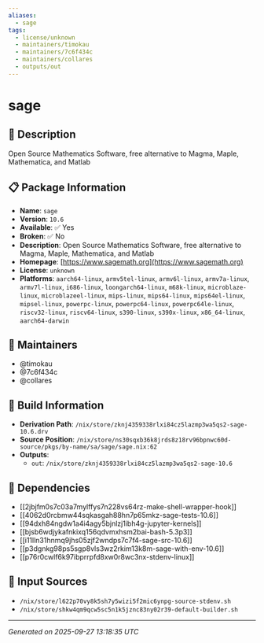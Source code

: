 ```yaml
---
aliases:
  - sage
tags:
  - license/unknown
  - maintainers/timokau
  - maintainers/7c6f434c
  - maintainers/collares
  - outputs/out
---
```


# sage

## 📝 Description

Open Source Mathematics Software, free alternative to Magma, Maple, Mathematica, and Matlab

## 📋 Package Information

- **Name**: `sage`
- **Version**: `10.6`
- **Available**: ✅ Yes
- **Broken**: ✅ No
- **Description**: Open Source Mathematics Software, free alternative to Magma, Maple, Mathematica, and Matlab
- **Homepage**: [https://www.sagemath.org](https://www.sagemath.org)
- **License**: `unknown`
- **Platforms**: `aarch64-linux`, `armv5tel-linux`, `armv6l-linux`, `armv7a-linux`, `armv7l-linux`, `i686-linux`, `loongarch64-linux`, `m68k-linux`, `microblaze-linux`, `microblazeel-linux`, `mips-linux`, `mips64-linux`, `mips64el-linux`, `mipsel-linux`, `powerpc-linux`, `powerpc64-linux`, `powerpc64le-linux`, `riscv32-linux`, `riscv64-linux`, `s390-linux`, `s390x-linux`, `x86_64-linux`, `aarch64-darwin`
## 👥 Maintainers

- @timokau
- @7c6f434c
- @collares


## 🔧 Build Information

- **Derivation Path**: `/nix/store/zknj4359338rlxi84cz5lazmp3wa5qs2-sage-10.6.drv`
- **Source Position**: `/nix/store/ns30sqxb36k8jrds8z18rv96bpnwc60d-source/pkgs/by-name/sa/sage/sage.nix:62`
- **Outputs**:
  - `out`:  `/nix/store/zknj4359338rlxi84cz5lazmp3wa5qs2-sage-10.6`

## 🔗 Dependencies

- [[2jbjfm0s7c03a7mylffys7n228vs64rz-make-shell-wrapper-hook]]
- [[4062d0rcbmw44sqkasgah88hn7p65mkz-sage-tests-10.6]]
- [[94dxh84ngdw1a4i4agy5bjnlzj1ibh4g-jupyter-kernels]]
- [[bjsb6wdjykafnkixq156qdvmxhsm2bai-bash-5.3p3]]
- [[i11lln31hnmq9jhs05zjf2wndps7c7f4-sage-src-10.6]]
- [[p3dgnkg98ps5sgp8vls3wz2rkim13k8m-sage-with-env-10.6]]
- [[p76r0cwlf6k97ibprrpfd8xw0r8wc3nx-stdenv-linux]]

## 📁 Input Sources

- `/nix/store/l622p70vy8k5sh7y5wizi5f2mic6ynpg-source-stdenv.sh`
- `/nix/store/shkw4qm9qcw5sc5n1k5jznc83ny02r39-default-builder.sh`

---
*Generated on 2025-09-27 13:18:35 UTC*
